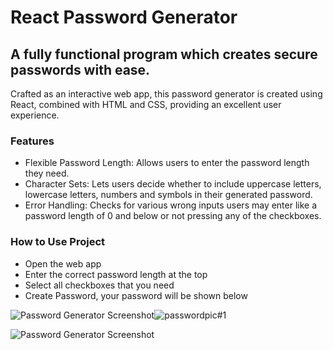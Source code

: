 # React Password Generator

## A fully functional program which creates secure passwords with ease.

Crafted as an interactive web app, this password generator is created using React, combined with HTML and CSS, providing an excellent user experience. 

### Features
* Flexible Password Length: Allows users to enter the password length they need.
* Character Sets: Lets users decide whether to include uppercase letters, lowercase letters, numbers and symbols in their generated password.
* Error Handling: Checks for various wrong inputs users may enter like a password length of 0 and below or not pressing any of the checkboxes.

### How to Use Project
* Open the web app
* Enter the correct password length at the top
* Select all checkboxes that you need
* Create Password, your password will be shown below

![Password Generator Screenshot](./images/passwordpic#1.png)![passwordpic#1](https://github.com/muzammilz7/React-PasswordGenerator/assets/133916565/5f096838-0ad0-4fb0-b01a-db1cba7a4299)


![Password Generator Screenshot](./images/passwordpic#2.png)
